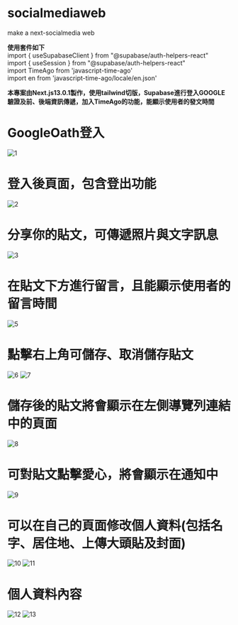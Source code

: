 # socialmediaweb
make a next-socialmedia web

__使用套件如下__  
import { useSupabaseClient } from "@supabase/auth-helpers-react"    
import { useSession } from "@supabase/auth-helpers-react"    
import TimeAgo from 'javascript-time-ago'  
import en from 'javascript-time-ago/locale/en.json'  

  
  __本專案由Next.js13.0.1製作，使用tailwind切版，Supabase進行登入GOOGLE驗證及前、後端資訊傳遞，加入TimeAgo的功能，能顯示使用者的發文時間__  
  
  # GoogleOath登入  
  ![1](https://github.com/jeff50508/socialmediaweb/assets/111333990/1b72fbaa-d147-4fc7-b8bf-8c8a1983eefa)
  
  
  # 登入後頁面，包含登出功能
  ![2](https://github.com/jeff50508/socialmediaweb/assets/111333990/8ba68d14-dc2c-45cf-8560-2bc6f657f75b)

  
  # 分享你的貼文，可傳遞照片與文字訊息
  ![3](https://github.com/jeff50508/socialmediaweb/assets/111333990/6996375e-029d-46ad-8f23-14d5139f4fbe)

  
  # 在貼文下方進行留言，且能顯示使用者的留言時間
  ![5](https://github.com/jeff50508/socialmediaweb/assets/111333990/9dcabb75-3016-4142-97d8-38dc0a4e2712)
  
  
  # 點擊右上角可儲存、取消儲存貼文
  ![6](https://github.com/jeff50508/socialmediaweb/assets/111333990/16be76c9-8ef6-4cdd-9089-07bbedffe956)
  ![7](https://github.com/jeff50508/socialmediaweb/assets/111333990/bbb61be0-f082-4594-8318-5a2410947bf1)
  
  
  # 儲存後的貼文將會顯示在左側導覽列連結中的頁面
  ![8](https://github.com/jeff50508/socialmediaweb/assets/111333990/634a4053-dea2-418c-8a95-2de04d674f32)
  
  
  # 可對貼文點擊愛心，將會顯示在通知中
  ![9](https://github.com/jeff50508/socialmediaweb/assets/111333990/ab79db1d-6df7-484f-97d6-c70277ff1189)
  
  
  # 可以在自己的頁面修改個人資料(包括名字、居住地、上傳大頭貼及封面)
  ![10](https://github.com/jeff50508/socialmediaweb/assets/111333990/d52913c3-1faf-43d9-a086-326e45b3bb51)
  ![11](https://github.com/jeff50508/socialmediaweb/assets/111333990/4e158f5b-db92-4571-9b7c-19238a6b0b40)
  
  
  # 個人資料內容
  ![12](https://github.com/jeff50508/socialmediaweb/assets/111333990/385e2955-addc-4011-b5d3-a009cfcdc841)
  ![13](https://github.com/jeff50508/socialmediaweb/assets/111333990/37b5b635-4fb7-441c-a393-fb6e94858e1c)
  
